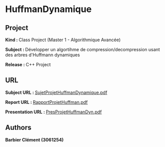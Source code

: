 <h1>HuffmanDynamique</h1>

<h2>Project</h2>

<b>Kind : </b>Class Project (Master 1 - Algorithmique Avancée)

<b>Subject : </b> Développer un algortihme de compression/decompression usant des arbres d'Huffmann dynamiques

<b>Release : </b> C++ Project

<h2>URL</h2>

<b>Subject URL : </b> <a href="https://github.com/BlackSlashProd/HuffmanDynamique/blob/master/Sujet%20-%20HuffmanDynamique.pdf" target="_blank">SujetProjetHuffmanDynamique.pdf</a><br/>

<b>Report URL : </b> <a href="https://github.com/BlackSlashProd/HuffmanDynamique/blob/master/Algav%20-%20Projet%20Huffman%20Dynamique.pdf" target="_blank">RapportProjetHuffman.pdf</a><br/>

<b>Presentation URL : </b> <a href="https://github.com/BlackSlashProd/HuffmanDynamique/blob/master/Algav%20-%20PresentationSlidesHuffmanDynamique.pdf" target="_blank">PresProjetHuffmanDyn.pdf</a><br/>
 
<h2>Authors</h2>

<b>Barbier Clément (3061254)</b><br/>

